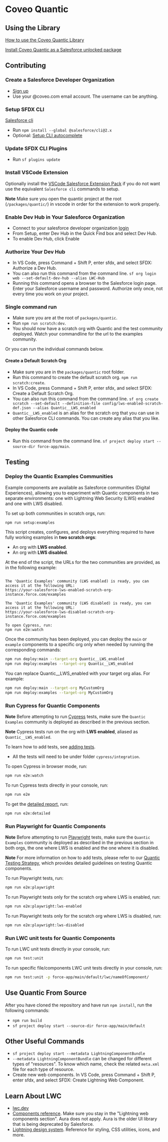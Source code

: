 # Coveo Quantic

## Using the Library

[How to use the Coveo Quantic Library](https://docs.coveo.com/en/quantic/latest/)

[Install Coveo Quantic as a Salesforce unlocked package](https://docs.coveo.com/en/quantic/latest/usage/#install-quantic)

## Contributing

### Create a Salesforce Developer Organization

- [Sign up](https://developer.salesforce.com/signup)
- Use your @coveo.com email account. The username can be anything.

### Setup SFDX CLI

[Salesforce cli](https://developer.salesforce.com/docs/atlas.en-us.sfdx_setup.meta/sfdx_setup/sfdx_setup_install_cli.htm#sfdx_setup_install_cli_npm)

- Run `npm install --global @salesforce/cli@2.x`
- Optional: [Setup CLI autocomplete](https://developer.salesforce.com/docs/atlas.en-us.sfdx_setup.meta/sfdx_setup/sfdx_dev_cli_autocomplete.htm)

### Update SFDX CLI Plugins

- Run `sf plugins update`

### Install VSCode Extension

Optionally install the [VSCode Salesforce Extension Pack](https://marketplace.visualstudio.com/items?itemName=salesforce.salesforcedx-vscode) if you do not want use the equivalent `Salesforce cli` commands to setup.

**Note** Make sure you open the quantic project at the root (`/packages/quantic/`) in vscode in order for the extension to work properly.

### Enable Dev Hub in Your Salesforce Organization

- Connect to your salesforce developer organization [login](http://login.salesforce.com/)
- From Setup, enter Dev Hub in the Quick Find box and select Dev Hub.
- To enable Dev Hub, click Enable

### Authorize Your Dev Hub

- In VS Code, press Command + Shift P, enter sfdx, and select SFDX: Authorize a Dev Hub.
- You can also run this command from the command line. `sf org login web --set-default-dev-hub --alias LWC-Hub`
- Running this command opens a browser to the Salesforce login page. Enter your Salesforce username and password. Authorize only once, not every time you work on your project.

### Single command run

- Make sure you are at the root of `packages/quantic`.
- Run `npm run scratch:dev`.
- You should now have a scratch org with Quantic and the test community deployed. Watch your commandline for the url to the examples community.

Or you can run the individual commands below.

#### Create a Default Scratch Org

- Make sure you are in the `packages/quantic` root folder.
- Run this command to create the default scratch org. `npm run scratch:create`.
- In VS Code, press Command + Shift P, enter sfdx, and select SFDX: Create a Default Scratch Org.
- You can also run this command from the command line. `sf org create scratch --set-default --definition-file config/lws-enabled-scratch-def.json --alias Quantic__LWS_enabled`
- `Quantic__LWS_enabled` is an alias for the scratch org that you can use in other Salesforce CLI commands. You can create any alias that you like.

#### Deploy the Quantic code

- Run this command from the command line. `sf project deploy start --source-dir force-app/main`.

## Testing

### Deploy the Quantic Examples Communities

Example components are available as Salesforce communities (Digital Experiences), allowing you to experiment with Quantic components in two separate environments: one with Lightning Web Security (LWS) enabled and one with LWS disabled.

To set up both communities in scratch orgs, run:

```bash
npm run setup:examples
```

This script creates, configures, and deploys everything required to have fully working examples in **two scratch orgs**:

- An org with **LWS enabled**.
- An org with **LWS disabled**.

At the end of the script, the URLs for the two communities are provided, as in the following example:

```

The 'Quantic Examples' community (LWS enabled) is ready, you can access it at the following URL:
https://your-salesforce-lws-enabled-scratch-org-instance.force.com/examples

The 'Quantic Examples' community (LWS disabled) is ready, you can access it at the following URL:
https://your-salesforce-lws-disabled-scratch-org-instance.force.com/examples

To open Cypress, run:
npm run e2e:watch
```

Once the community has been deployed, you can deploy the `main` or `example` components to a specific org only when needed by running the corresponding commands:

```bash
npm run deploy:main --target-org Quantic__LWS_enabled
npm run deploy:examples --target-org Quantic__LWS_enabled
```

You can replace Quantic\_\_LWS_enabled with your target org alias. For example:

```bash
npm run deploy:main --target-org MyCustomOrg
npm run deploy:examples --target-org MyCustomOrg
```

### Run Cypress for Quantic Components

**Note** Before attempting to run [Cypress](https://docs.cypress.io) tests, make sure the `Quantic Examples` community is deployed as described in the previous section.

**Note** Cypress tests run on the org with **LWS enabled**, aliased as `Quantic__LWS_enabled`.

To learn how to add tests, see [adding tests](./docs/adding-tests.md).

- All the tests will need to be under folder `cypress/integration`.

To open Cypress in browser mode, run:

```bash
npm run e2e:watch
```

To run Cypress tests directly in your console, run:

```bash
npm run e2e
```

To get the [detailed report](./docs/detailed-reporting.md), run:

```bash
npm run e2e:detailed
```

### Run Playwright for Quantic Components

**Note** Before attempting to run [Playwright](https://playwright.dev/) tests, make sure the `Quantic Examples` community is deployed as described in the previous section in both orgs, the one where LWS is enabled and the one where it is disabled.

**Note** For more information on how to add tests, please refer to our [Quantic Testing Strategy](https://github.com/coveo/ui-kit/blob/master/packages/quantic/decisions/0001-testing-strategy.md), which provides detailed guidelines on testing Quantic components.

To run Playwright tests, run:

```bash
npm run e2e:playwright
```

To run Playwright tests only for the scratch org where LWS is enabled, run:

```bash
npm run e2e:playwright:lws-enabled
```

To run Playwright tests only for the scratch org where LWS is disabled, run:

```bash
npm run e2e:playwright:lws-disabled
```

### Run LWC unit tests for Quantic Components

To run LWC unit tests directly in your console, run:

```bash
npm run test:unit
```

To run specific file/components LWC unit tests directly in your console, run:

```bash
npm run test:unit -p force-app/main/default/lwc/nameOfComponent/
```

## Use Quantic From Source

After you have cloned the repository and have run `npm install`, run the following commands:

- `npm run build`
- `sf project deploy start --source-dir force-app/main/default`

## Other Useful Commands

- `sf project deploy start --metadata LightningComponentBundle`
- `--metadata LightningComponentBundle` can be changed for different types of "resources". To know which name, check the related `meta.xml` file for each type of resource.
- Create new web components. In VS Code, press Command + Shift P, enter sfdx, and select SFDX: Create Lightning Web Component.

## Learn About LWC

- [lwc.dev](https://lwc.dev/)
- [Components reference](https://developer.salesforce.com/docs/component-library/overview/components). Make sure you stay in the "Lightning web components section". Aura does not apply. Aura is the older UI library that is being deprecated by Salesforce.
- [Lightning design system](https://www.lightningdesignsystem.com/). Reference for styling, CSS utilities, icons, and more.
